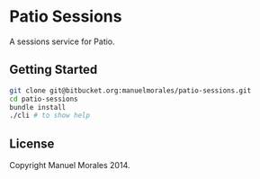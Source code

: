 # Patio Sessions

A sessions service for Patio.


## Getting Started

```bash
git clone git@bitbucket.org:manuelmorales/patio-sessions.git
cd patio-sessions
bundle install
./cli # to show help
```


## License

Copyright Manuel Morales 2014.
